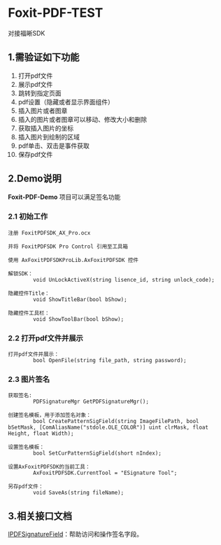 # Foxit-PDF-TEST
对接福晰SDK

## 1.需验证如下功能
1. 打开pdf文件
2. 展示pdf文件
3. 跳转到指定页面
4. pdf设置（隐藏或者显示界面组件）
5. 插入图片或者图章
6. 插入的图片或者图章可以移动、修改大小和删除
7. 获取插入图片的坐标
8. 插入图片到绘制的区域
9. pdf单击、双击是事件获取
10. 保存pdf文件

## 2.Demo说明

**Foxit-PDF-Demo** 项目可以满足签名功能

### 2.1 初始工作

    注册 FoxitPDFSDK_AX_Pro.ocx

    并将 FoxitPDFSDK Pro Control 引用至工具箱

    使用 AxFoxitPDFSDKProLib.AxFoxitPDFSDK 控件

    解锁SDK：
            void UnLockActiveX(string lisence_id, string unlock_code);

    隐藏控件Title：  
            void ShowTitleBar(bool bShow);

    隐藏控件工具栏：
            void ShowToolBar(bool bShow);

### 2.2 打开pdf文件并展示

    打开pdf文件并展示：
            bool OpenFile(string file_path, string password);

### 2.3 图片签名

    获取签名:
            PDFSignatureMgr GetPDFSignatureMgr();

    创建签名模板，用于添加签名对象：
            bool CreatePatternSigField(string ImageFilePath, bool bSetMask, [ComAliasName("stdole.OLE_COLOR")] uint clrMask, float Height, float Width);

    设置签名模板：
            bool SetCurPatternSigField(short nIndex);

    设置AxFoxitPDFSDK的当前工具：
            AxFoxitPDFSDK.CurrentTool = "ESignature Tool";

    另存pdf文件：
            void SaveAs(string fileName);

## 3.相关接口文档

[IPDFSignatureField](IPDFSignatureField.md)：帮助访问和操作签名字段。
